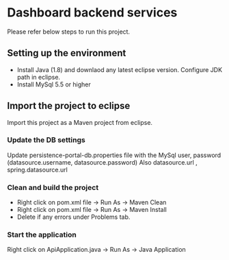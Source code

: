 # Dashboard backend services

Please refer below steps to run this project.

## Setting up the environment

* Install Java (1.8) and downlaod any latest eclipse version. Configure JDK path in eclipse.
* Install MySql 5.5 or higher

## Import the project to eclipse

Import this project as a Maven project from eclipse.

### Update the DB settings

Update persistence-portal-db.properties file with the MySql user, password (datasource.username, datasource.password)
Also datasource.url , spring.datasource.url

### Clean and build the project

* Right click on pom.xml file -> Run As -> Maven Clean
* Right click on pom.xml file -> Run As -> Maven Install
* Delete if any errors under Problems tab.

### Start the application

Right click on ApiApplication.java -> Run As -> Java Application
